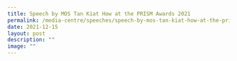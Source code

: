 ```yaml
---
title: Speech by MOS Tan Kiat How at the PRISM Awards 2021
permalink: /media-centre/speeches/speech-by-mos-tan-kiat-how-at-the-prism-awards-2021/
date: 2021-12-15
layout: post
description: ""
image: ""
---
```

